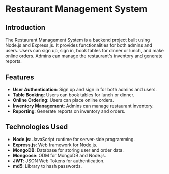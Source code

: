 # Restaurant Management System

## Introduction

The Restaurant Management System is a backend project built using Node.js and Express.js. It provides functionalities for both admins and users. Users can sign up, sign in, book tables for dinner or lunch, and make online orders. Admins can manage the restaurant's inventory and generate reports.

## Features

- **User Authentication**: Sign up and sign in for both admins and users.
- **Table Booking**: Users can book tables for lunch or dinner.
- **Online Ordering**: Users can place online orders.
- **Inventory Management**: Admins can manage restaurant inventory.
- **Reporting**: Generate reports on inventory and orders.

## Technologies Used

- **Node.js**: JavaScript runtime for server-side programming.
- **Express.js**: Web framework for Node.js.
- **MongoDB**: Database for storing user and order data.
- **Mongoose**: ODM for MongoDB and Node.js.
- **JWT**: JSON Web Tokens for authentication.
- **md5**: Library to hash passwords.
